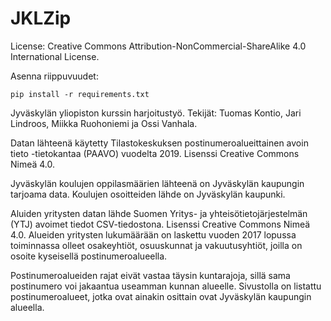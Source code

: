 # JKLZip
License: Creative Commons Attribution-NonCommercial-ShareAlike 4.0 International License.

Asenna riippuvuudet:

```
pip install -r requirements.txt
```

Jyväskylän yliopiston kurssin harjoitustyö. Tekijät: Tuomas Kontio, Jari Lindroos, Miikka Ruohoniemi ja Ossi Vanhala.

Datan lähteenä käytetty Tilastokeskuksen postinumeroalueittainen avoin tieto -tietokantaa (PAAVO) vuodelta 2019. Lisenssi Creative Commons Nimeä 4.0.

Jyväskylän koulujen oppilasmäärien lähteenä on Jyväskylän kaupungin tarjoama data. Koulujen osoitteiden lähde on Jyväskylän kaupunki.

Aluiden yritysten datan lähde Suomen Yritys- ja yhteisötietojärjestelmän (YTJ) avoimet tiedot CSV-tiedostona. Lisenssi Creative Commons Nimeä 4.0. Alueiden yritysten lukumäärään on laskettu vuoden 2017 lopussa toiminnassa olleet osakeyhtiöt, osuuskunnat ja vakuutusyhtiöt, joilla on osoite kyseisellä postinumeroalueella.

Postinumeroalueiden rajat eivät vastaa täysin kuntarajoja, sillä sama postinumero voi jakaantua useamman kunnan alueelle. Sivustolla on listattu postinumeroalueet, jotka ovat ainakin osittain ovat Jyväskylän kaupungin alueella.


